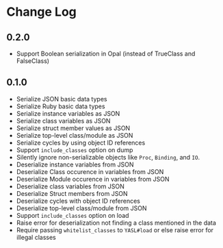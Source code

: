 # Change Log

## 0.2.0

- Support Boolean serialization in Opal (instead of TrueClass and FalseClass)

## 0.1.0

- Serialize JSON basic data types
- Serialize Ruby basic data types
- Serialize instance variables as JSON
- Serialize class variables as JSON
- Serialize struct member values as JSON
- Serialize top-level class/module as JSON
- Serialize cycles by using object ID references
- Support `include_classes` option on dump
- Silently ignore non-serializable objects like `Proc`, `Binding`, and `IO`.
- Deserialize instance variables from JSON
- Deserialize Class occurence in variables from JSON
- Deserialize Module occurence in variables from JSON
- Deserialize class variables from JSON
- Deserialize Struct members from JSON
- Deserialize cycles with object ID references
- Deserialize top-level class/module from JSON
- Support `include_classes` option on load
- Raise error for deserialization not finding a class mentioned in the data
- Require passing `whitelist_classes` to `YASL#load` or else raise error for illegal classes
